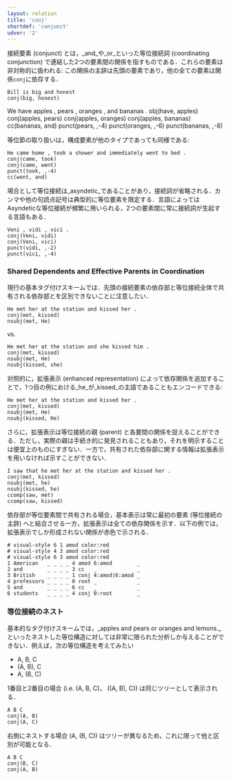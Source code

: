 ```yaml
---
layout: relation
title: 'conj'
shortdef: 'conjunct'
udver: '2'
---
```


接続要素 (conjunct) とは，_and_や_or_といった等位接続詞 (coordinating conjunction) で連結した2つの要素間の関係を指すものである．これらの要素は非対称的に扱われる: この関係の主辞は先頭の要素であり，他の全ての要素は関係`conj`に依存する．

~~~ sdparse
Bill is big and honest
conj(big, honest)
~~~

<div id="punct1" class="sd-parse">
We have apples , pears , oranges , and bananas .
obj(have, apples)
conj(apples, pears)
conj(apples, oranges)
conj(apples, bananas)
cc(bananas, and)
punct(pears, ,-4)
punct(oranges, ,-6)
punct(bananas, ,-8)
</div>

等位節の取り扱いは，構成要素が他のタイプであっても同様である:

~~~ sdparse
He came home , took a shower and immediately went to bed .
conj(came, took)
conj(came, went)
punct(took, ,-4)
cc(went, and)
~~~

場合として等位接続は_asyndetic_<!--asyndetic-->であることがあり，接続詞が省略される．カンマや他の句読点記号は典型的に等位要素を限定する．言語によってはAsyndeticな等位接続が頻繁に用いられる，2つの要素間に常に接続詞が生起する言語もある．

~~~ sdparse
Veni , vidi , vici .
conj(Veni, vidi)
conj(Veni, vici)
punct(vidi, ,-2)
punct(vici, ,-4)
~~~

### Shared Dependents and Effective Parents in Coordination

現行の基本タグ付けスキームでは．先頭の接続要素の依存部と等位接続全体で共有される依存部とを区別できないことに注意したい．

~~~ sdparse
He met her at the station and kissed her .
conj(met, kissed)
nsubj(met, He)
~~~

vs.

~~~ sdparse
He met her at the station and she kissed him .
conj(met, kissed)
nsubj(met, He)
nsubj(kissed, she)
~~~

対照的に，拡張表示 (enhanced representation) によって依存関係を追加することで，1つ目の例における_he_が_kissed_の主語であることもエンコードできる:

~~~ sdparse
He met her at the station and kissed her .
conj(met, kissed)
nsubj(met, He)
nsubj(kissed, He)
~~~

さらに，拡張表示は等位接続の親 (parent) と各要間の関係を捉えることができる．ただし，実際の親は手続き的に発見されることもあり，それを明示することは便宜上のものにすぎない．一方で，共有された依存部に関する情報は拡張表示を用いなければ示すことができない．

~~~ sdparse
I saw that he met her at the station and kissed her .
conj(met, kissed)
nsubj(met, he)
nsubj(kissed, he)
ccomp(saw, met)
ccomp(saw, kissed)
~~~

依存部が等位要素間で共有される場合，基本表示は常に最初の要素 (等位接続の主辞) へと結合させる一方，拡張表示は全ての依存関係を示す．以下の例では，拡張表示でしか形成されない関係が赤色で示される．

~~~ conllu
# visual-style 6 1 amod color:red
# visual-style 4 3 amod color:red
# visual-style 6 3 amod color:red
1 American   _ _ _ _ 4 amod 6:amod        _
2 and        _ _ _ _ 3 cc   _             _
3 British    _ _ _ _ 1 conj 4:amod|6:amod _
4 professors _ _ _ _ 0 root _             _
5 and        _ _ _ _ 6 cc   _             _
6 students   _ _ _ _ 4 conj 0:root        _
~~~

### 等位接続のネスト

基本的なタグ付けスキームでは，_apples and pears or oranges and lemons._といったネストした等位構造に対しては非常に限られた分析しか与えることができない．例えば，次の等位構造を考えてみたい

* A, B, C
* (A, B), C
* A, (B, C)

1番目と2番目の場合 (i.e. (A, B, C)， ((A, B), C)) は同じツリーとして表示される．

~~~ sdparse
A B C
conj(A, B)
conj(A, C)
~~~

右側にネストする場合 (A, (B, C)) はツリーが異なるため，これに限って他と区別が可能となる．

~~~ sdparse
A B C
conj(B, C)
conj(A, B)
~~~
